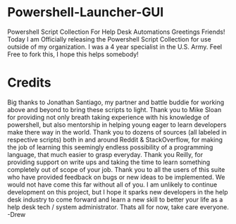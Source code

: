 # Powershell-Launcher-GUI
Powershell Script Collection For Help Desk Automations
Greetings Friends!
Today I am Officially releasing the Powershell Script Collection for use outside of my organization. 
I was a 4 year specialist in the U.S. Army.
Feel Free to fork this, I hope this helps somebody!


# Credits
Big thanks to Jonathan Santiago, my partner and battle buddie for working above and beyond to bring these scripts to light. Thank you to Mike Sloan for providing not only breath taking experience with his knowledge of powershell, but also mentorship in helping young eager to learn developers make there way in the world. Thank you to dozens of sources (all labeled in respective scripts) both in and around Reddit & StackOverflow, for making the job of learning this seemingly endless possibility of a programming language, that much easier to grasp everyday. Thank you Reilly, for providing support on write ups and taking the time to learn something completely out of scope of your job. Thank you to all the users of this suite who have provided feedback on bugs or new ideas to be implemented. 
We would not have come this far without all of you. I am unlikely to continue development on this project, but I hope it sparks new developers in the help desk industry to come forward and learn a new skill to better your life as a help desk tech / system administrator. Thats all for now, take care everyone. -Drew
